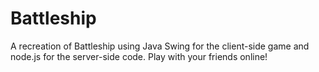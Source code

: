 # Battleship
A recreation of Battleship using Java Swing for the client-side game and node.js for the server-side code. Play with your friends online!
